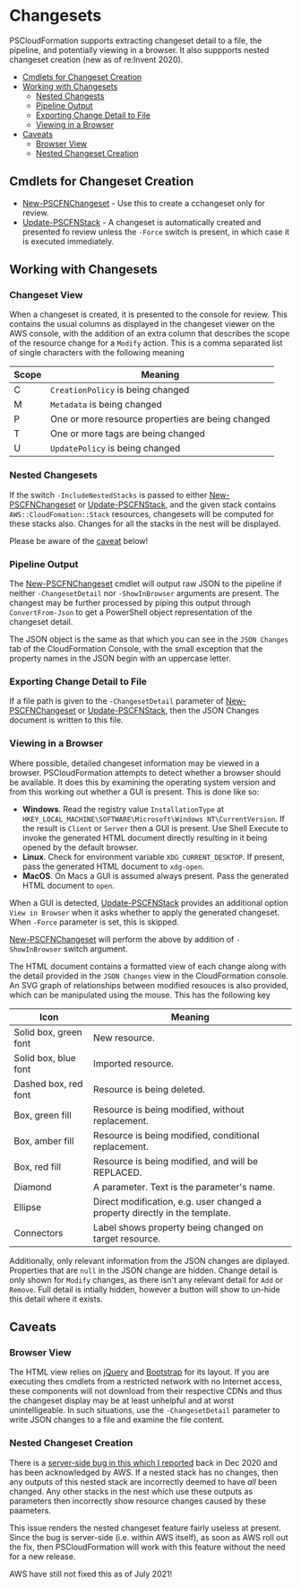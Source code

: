 # Changesets

PSCloudFormation supports extracting changeset detail to a file, the pipeline, and potentially viewing in a browser. It also suppports nested changeset creation (new as of re:Invent 2020).

* [Cmdlets for Changeset Creation](#cmdlets-for-changeset-creation)
* [Working with Changesets](#working-with-changesets)
    * [Nested Changests](#nested-changesets)
    * [Pipeline Output](#pipeline-output)
    * [Exporting Change Detail to File](#exporting-change-detail-to-file)
    * [Viewing in a Browser](#viewing-in-a-browser)
* [Caveats](#caveats)
    * [Browser View](#browser-view)
    * [Nested Changeset Creation](#nested-changeset-creation)

## Cmdlets for Changeset Creation

* [New-PSCFNChangeset](xref:New-PSCFNChangeset) - Use this to create a cchangeset only for review.
* [Update-PSCFNStack](xref:Update-PSCFNStack) - A changeset is automatically created and presented fo review unless the `-Force` switch is present, in which case it is executed immediately.

## Working with Changesets

### Changeset View

When a changeset is created, it is presented to the console for review. This contains the usual columns as displayed in the changeset viewer on the AWS console, with the addition of an extra column that describes the scope of the resource change for a `Modify` action. This is a comma separated list of single characters with the following meaning

| Scope | Meaning                                           |
|-------|---------------------------------------------------|
| C     | `CreationPolicy` is being changed                 |
| M     | `Metadata` is being changed                       |
| P     | One or more resource properties are being changed |
| T     | One or more tags are being changed                |
| U     | `UpdatePolicy` is being changed                   |

### Nested Changesets

If the switch `-IncludeNestedStacks` is passed to either [New-PSCFNChangeset](xref:New-PSCFNChangeset) or [Update-PSCFNStack](xref:Update-PSCFNStack), and the given stack contains `AWS::CloudFomation::Stack` resources, changesets will be computed for these stacks also. Changes for all the stacks in the nest will be displayed.

Please be aware of the [caveat](#nested-changeset-creation) below!

### Pipeline Output

The [New-PSCFNChangeset](xref:New-PSCFNChangeset) cmdlet will output raw JSON to the pipeline if neither `-ChangesetDetail` nor `-ShowInBrowser` arguments are present. The changest may be further processed by piping this output through `ConvertFrom-Json` to get a PowerShell object representation of the changeset detail.

The JSON object is the same as that which you can see in the `JSON Changes` tab of the CloudFormation Console, with the small exception that the property names in the JSON begin with an uppercase letter.


### Exporting Change Detail to File

If a file path is given to the `-ChangesetDetail` parameter of [New-PSCFNChangeset](xref:New-PSCFNChangeset) or [Update-PSCFNStack](xref:Update-PSCFNStack), then the JSON Changes document is written to this file.

### Viewing in a Browser

Where possible, detailed changeset information may be viewed in a browser. PSCloudFormation attempts to detect whether a browser should be available. It does this by examining the operating system version and from this working out whether a GUI is present. This is done like so:

* **Windows**. Read the registry value `InstallationType` at `HKEY_LOCAL_MACHINE\SOFTWARE\Microsoft\Windows NT\CurrentVersion`. If the result is `Client` or `Server` then a GUI is present. Use Shell Execute to invoke the generated HTML document directly resulting in it being opened by the default browser.
* **Linux**. Check for environment variable `XDG_CURRENT_DESKTOP`. If present, pass the generated HTML document to `xdg-open`.
* **MacOS**. On Macs a GUI is assumed always present. Pass the generated HTML document to `open`.

When a GUI is detected, [Update-PSCFNStack](xref:Update-PSCFNStack) provides an additional option `View in Browser` when it asks whether to apply the generated changeset. When `-Force` parameter is set, this is skipped.

[New-PSCFNChangeset](xref:New-PSCFNChangeset) will perform the above by addition of `-ShowInBrowser` switch argument.

The HTML document contains a formatted view of each change along with the detail provided in the `JSON Changes` view in the CloudFormation console. An SVG graph of relationships between modified resouces is also provided, which can be manipulated using the mouse. This has the following key

| Icon                  | Meaning                                                                     |
|-----------------------|-----------------------------------------------------------------------------|
| Solid box, green font | New resource.                                                               |
| Solid box, blue font  | Imported resource.                                                               |
| Dashed box, red font  | Resource is being deleted.                                                  |
| Box, green fill       | Resource is being modified, without replacement.                            |
| Box, amber fill       | Resource is being modified, conditional replacement.                        |
| Box, red fill         | Resource is being modified, and will be REPLACED.                           |
| Diamond               | A parameter. Text is the parameter's name.                                  |
| Ellipse               | Direct modification, e.g. user changed a property directly in the template. |
| Connectors            | Label shows property being changed on target resource.                      |

Additionally, only relevant information from the JSON changes are diplayed. Properties that are `null` in the JSON change are hidden. Change detail is only shown for `Modify` changes, as there isn't any relevant detail for `Add` or `Remove`. Full detail is intially hidden, however a button will show to un-hide this detail where it exists.

## Caveats

### Browser View

The HTML view relies on [jQuery](https://jquery.com) and [Bootstrap](https://getbootstrap.com) for its layout. If you are executing thes cmdlets from a restricted network with no Internet access, these components will not download from their respective CDNs and thus the changeset display may be at least unhelpful and at worst unintelligeable. In such situations, use the `-ChangesetDetail` parameter to write JSON changes to a file and examine the file content.

### Nested Changeset Creation

There is a [server-side bug in this which I reported](https://github.com/fireflycons/aws-nested-changeset-bug) back in Dec 2020 and has been acknowledged by AWS. If a nested stack has no changes, then any outputs of this nested stack are incorrectly deemed to have *all* been changed. Any other stacks in the nest which use these outputs as parameters then incorrectly show resource changes caused by these paameters.

This issue renders the nested changeset feature fairly useless at present. Since the bug is server-side (i.e. within AWS itself), as soon as AWS roll out the fix, then PSCloudFormation will work with this feature without the need for a new release.

AWS have still not fixed this as of July 2021!

